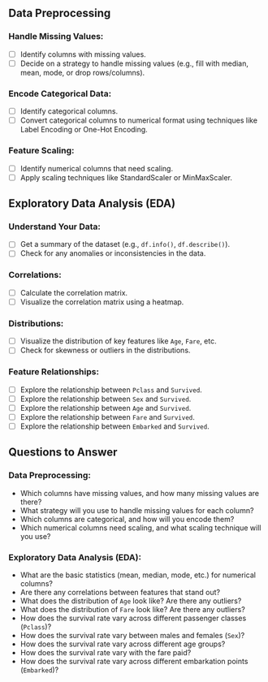 ## Data Preprocessing

### Handle Missing Values:
- [ ] Identify columns with missing values.
- [ ] Decide on a strategy to handle missing values (e.g., fill with median, mean, mode, or drop rows/columns).

### Encode Categorical Data:
- [ ] Identify categorical columns.
- [ ] Convert categorical columns to numerical format using techniques like Label Encoding or One-Hot Encoding.

### Feature Scaling:
- [ ] Identify numerical columns that need scaling.
- [ ] Apply scaling techniques like StandardScaler or MinMaxScaler.

## Exploratory Data Analysis (EDA)

### Understand Your Data:
- [ ] Get a summary of the dataset (e.g., `df.info()`, `df.describe()`).
- [ ] Check for any anomalies or inconsistencies in the data.

### Correlations:
- [ ] Calculate the correlation matrix.
- [ ] Visualize the correlation matrix using a heatmap.

### Distributions:
- [ ] Visualize the distribution of key features like `Age`, `Fare`, etc.
- [ ] Check for skewness or outliers in the distributions.

### Feature Relationships:
- [ ] Explore the relationship between `Pclass` and `Survived`.
- [ ] Explore the relationship between `Sex` and `Survived`.
- [ ] Explore the relationship between `Age` and `Survived`.
- [ ] Explore the relationship between `Fare` and `Survived`.
- [ ] Explore the relationship between `Embarked` and `Survived`.

## Questions to Answer

### Data Preprocessing:
- Which columns have missing values, and how many missing values are there?
- What strategy will you use to handle missing values for each column?
- Which columns are categorical, and how will you encode them?
- Which numerical columns need scaling, and what scaling technique will you use?

### Exploratory Data Analysis (EDA):
- What are the basic statistics (mean, median, mode, etc.) for numerical columns?
- Are there any correlations between features that stand out?
- What does the distribution of `Age` look like? Are there any outliers?
- What does the distribution of `Fare` look like? Are there any outliers?
- How does the survival rate vary across different passenger classes (`Pclass`)?
- How does the survival rate vary between males and females (`Sex`)?
- How does the survival rate vary across different age groups?
- How does the survival rate vary with the fare paid?
- How does the survival rate vary across different embarkation points (`Embarked`)?